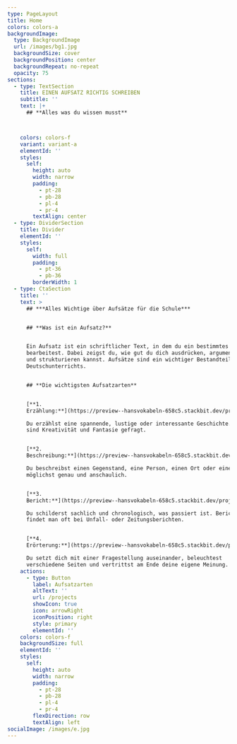 ```yaml
---
type: PageLayout
title: Home
colors: colors-a
backgroundImage:
  type: BackgroundImage
  url: /images/bg1.jpg
  backgroundSize: cover
  backgroundPosition: center
  backgroundRepeat: no-repeat
  opacity: 75
sections:
  - type: TextSection
    title: EINEN AUFSATZ RICHTIG SCHREIBEN
    subtitle: ''
    text: |+
      ## **Alles was du wissen musst**



    colors: colors-f
    variant: variant-a
    elementId: ''
    styles:
      self:
        height: auto
        width: narrow
        padding:
          - pt-28
          - pb-28
          - pl-4
          - pr-4
        textAlign: center
  - type: DividerSection
    title: Divider
    elementId: ''
    styles:
      self:
        width: full
        padding:
          - pt-36
          - pb-36
        borderWidth: 1
  - type: CtaSection
    title: ''
    text: >
      ## ***Alles Wichtige über Aufsätze für die Schule***


      ## **Was ist ein Aufsatz?**


      Ein Aufsatz ist ein schriftlicher Text, in dem du ein bestimmtes Thema
      bearbeitest. Dabei zeigst du, wie gut du dich ausdrücken, argumentieren
      und strukturieren kannst. Aufsätze sind ein wichtiger Bestandteil des
      Deutschunterrichts.


      ## **Die wichtigsten Aufsatzarten**


      [**1.
      Erzählung:**](https://preview--hansvokabeln-658c5.stackbit.dev/projects/Erzahlung/)

      Du erzählst eine spannende, lustige oder interessante Geschichte. Hier
      sind Kreativität und Fantasie gefragt.


      [**2.
      Beschreibung:**](https://preview--hansvokabeln-658c5.stackbit.dev/projects/Die-Kunst-der-Beschreibung/)

      Du beschreibst einen Gegenstand, eine Person, einen Ort oder einen Ablauf
      möglichst genau und anschaulich.


      [**3.
      Bericht:**](https://preview--hansvokabeln-658c5.stackbit.dev/projects/project-one/)

      Du schilderst sachlich und chronologisch, was passiert ist. Berichte
      findet man oft bei Unfall- oder Zeitungsberichten.


      [**4.
      Erörterung:**](https://preview--hansvokabeln-658c5.stackbit.dev/projects/Die-Erorterung:-Pro-und-Contra/)

      Du setzt dich mit einer Fragestellung auseinander, beleuchtest
      verschiedene Seiten und vertrittst am Ende deine eigene Meinung.
    actions:
      - type: Button
        label: Aufsatzarten
        altText: ''
        url: /projects
        showIcon: true
        icon: arrowRight
        iconPosition: right
        style: primary
        elementId: ''
    colors: colors-f
    backgroundSize: full
    elementId: ''
    styles:
      self:
        height: auto
        width: narrow
        padding:
          - pt-28
          - pb-28
          - pl-4
          - pr-4
        flexDirection: row
        textAlign: left
socialImage: /images/e.jpg
---
```

